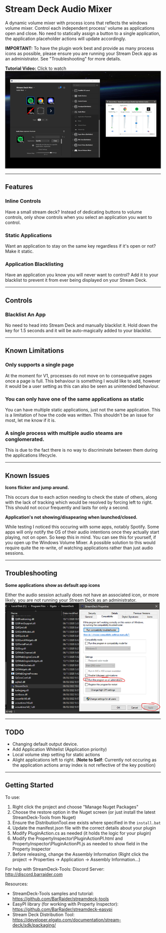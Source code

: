 # Stream Deck Audio Mixer

A dynamic volume mixer with process icons that reflects the windows volume mixer. Control each independent process' volume as applications open and close. No need to statically assign a button to
a single application, the application placeholder actions will update accordingly.

**IMPORTANT:** To have the plugin work best and provide as many process icons as possible, please ensure you are running your Stream Deck app as an administrator. See "Troubleshooting" for more details.

**Tutorial Video:** Click to watch
<a href="https://www.youtube.com/watch?v=26_o4-roURs" title="Link Title"><img src="https://github.com/JavanPoirier/AudioMixer/blob/master/Previews/1-preview.png" alt="Click to watch" /></a>

---

## Features
### Inline Controls
Have a small stream deck? Instead of dedicating buttons to volume controls, only show controls when you select an application you want to control.

### Static Applications
Want an application to stay on the same key regardless if it's open or not? Make it static.
		
### Application Blacklisting
Have an application you know you will never want to control? Add it to your blacklist to prevent it from ever being displayed on your Stream Deck.
		
---

## Controls
### Blacklist An App 
No need to head into Stream Deck and manually blacklist it. Hold down the key for 1.5 seconds and it will be
auto-magically added to your blacklist.

---

## Known Limitations
### Only supports a single page
At the moment for V1, processes do not move on to consequative pages once a page is full. This behaviour is something I would like to add, however it would
be a user setting as this can also be seen as unintended behaviour.

###  You can only have one of the same applications as static
You can have multiple static applications, just not the same application. This is a limitation of how the code was written. 
This shouldn't be an issue for most, let me know if it is.

### A single process with multiple audio steams are conglomerated.
This is due to the fact there is no way to discriminate between them during the applications lifecycle.

---

## Known Issues
**Icons flicker and jump around.** <br/>

This occurs due to each action needing to check the state of others, along with the lack of tracking which would be resolved by forcing left to right. 
This should not occur frequently and lasts for only a second.


**Application's not showing/disapearing when launched/closed.** <br/>

While testing I noticed this occuring with some apps, notably Spotify. Some apps will only notify the OS
of their audio intentions once they actually start playing, not on open. So keep this in mind. You can see this for yourself, if you open up the Windows Volume Mixer.
A possible solution to this would require quite the re-write, of watching applications rather than just audio sessions.

---

## Troubleshooting

**Some applications show as default app icons**

Either the audio session actually does not have an associated icon, or more likely, you are not running your Stream Deck as an administrator.
<img src="https://github.com/JavanPoirier/AudioMixer/blob/master/Images/StreamDeckRunAsAdmin.png" alt="StreamDeckRunAsAdmin" />

---

## TODO
- Changing default output device.
- Add Application Whitelist (Application priority)
- Local volume step setting for static actions
- Alight applications left to right. (**Note to Self**: Currently not occuring as the application actions array index is not reflective of the key position)

---

## Getting Started

To use:
1. Right click the project and choose "Manage Nuget Packages"
1. Choose the restore option in the Nuget screen (or just install the latest StreamDeck-Tools from Nuget)
1. Ensure the DistributionTool.exe exists where specified in the `install.bat`
1. Update the manifest.json file with the correct details about your plugin
1. Modify PluginAction.cs as needed (it holds the logic for your plugin)
1. Modify the PropertyInspector\PluginActionPI.html and PropertyInspector\PluginActionPI.js as needed to show field in the Property Inspector
1. Before releasing, change the Assembly Information (Right click the project -> Properties -> Application -> Assembly Information...)

For help with StreamDeck-Tools:
	Discord Server: http://discord.barraider.com

Resources:
* StreamDeck-Tools samples and tutorial: https://github.com/BarRaider/streamdeck-tools
* EasyPI library (for working with Property Inspector): https://github.com/BarRaider/streamdeck-easypi
* Stream Deck Distribution Tool: https://developer.elgato.com/documentation/stream-deck/sdk/packaging/
